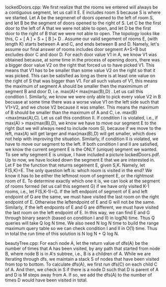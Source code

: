 lockedDoors.cpp: We first realize that the rooms we entered will always be a contiguous segment, let us call it E. E includes room S because S is where we started. Let A be the segmenet of doors opened to the left of room S, and let B be the segment of doors opened to the right of S. Let C be the first door to the left of A that we were not able to open, and let D be the first door to the right of B that we were not able to open. The topology looks like this, C + [  A   ] + S + [   B    ]+ D . Assume our valid segement of rooms E, (with length K) starts between A and C, and ends between B and D. Namely, let's assume our final answer of rooms includes door segment A+S+B but excludes door C and door D. For each door value V1 in A, we know V1 was obtained because, at some time in the process of opening doors, there was a bigger door value V2 on the right that forced us to have picked V1. This means that V1 has to be smaller than some value V2 on the right so that it was picked. This can be satisfied as long as there is at least one value on the right of S that was bigger than V1. For all such values of V1, this means the maximum of segment A should be smaller then the maximimum of segment B and door D, i.e. max(A)< max(max(B),D) . Let us call this condition I. Similarly, we know we were only able to pick every value V2 in B becuase at some time there was a worse value V1 on the left side such that V1>V2, and we chose V2 because it was smaller. This means the maximum of B should be smaller than the maximum of A and C, i.e. max(B)<max(max(A),C). Let us call this condition II. If condition I is violated, i.e., if max(A) > max(max(B),D), we know we have to move our segment E to the right (but we will always need to include room S), because if we move to the left, max(A) will get larger and max(max(B),D) will get smaller, which does not help with improving the situation. Similarly, if condition II is violated, we have to move our segment to the left. If both condition I and II are satisfied, we know the current segment E is the ONLY (unique) segment we wanted. To see why segment E is unique, I have included a picture lockedDoors.pdf. Up to now, we have locked down the segment E that we are interested in. Let F be the function that returns segement E, given S,K. Namely, let F(S,K)=E. The only question left is: which room is visited in the end? We know it has to be either the leftmost room of segment E, or the rightmost room of E. To determine exactly which one it is, we can look at the segment of rooms formed (let us call this segment G) if we have only visited K-1 rooms, i.e., let F(S,K-1)=G. If the left endpoint of segment of E and left endpoint of G are the same, we must have visited the last room on the right endpoint of E. Otherwise the leftendpoint of E and G will not be the same. Similarly, if the left endpoints of E and G are different, we must have visited the last room on the left endpoint of E. In this way, we can find E and G through binary search (based on condition I and II) in log(N) time. Thus Q queries will take Q log N time. We also need N log N time to build the range maximum query table so we can check condition I and II in O(1) time. Thus in total the run time of this solution is N log N + Q log N.  

beautyTree.cpp: For each node A, let the return value of dfs(A) be the number of times that A has been visited, by any path that started from node B, where node B is in A's subtree, i.e., B is a children of A. While we are iterating through dfs, we maintain a stack S of nodes that have been visited from top to bottom. To calculate dfs(A), we first run dfs(C) on each child C of A. And then, we check in S if there is a node D such that D is parent of A and D is M steps away from A. If so, we add the dfs(A) to the number of times D would have been visited in total.  
